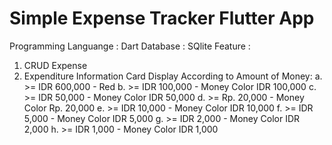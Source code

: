 # Simple Expense Tracker Flutter App

Programming Languange : Dart
Database : SQlite
Feature :
1. CRUD Expense
2. Expenditure Information Card Display According to Amount of Money:
    a. >= IDR 600,000 - Red
    b. >= IDR 100,000 - Money Color IDR 100,000
    c. >= IDR 50,000 - Money Color IDR 50,000
    d. >= Rp. 20,000 - Money Color Rp. 20,000
    e. >= IDR 10,000 - Money Color IDR 10,000
    f. >= IDR 5,000 - Money Color IDR 5,000
    g. >= IDR 2,000 - Money Color IDR 2,000
    h. >= IDR 1,000 - Money Color IDR 1,000
